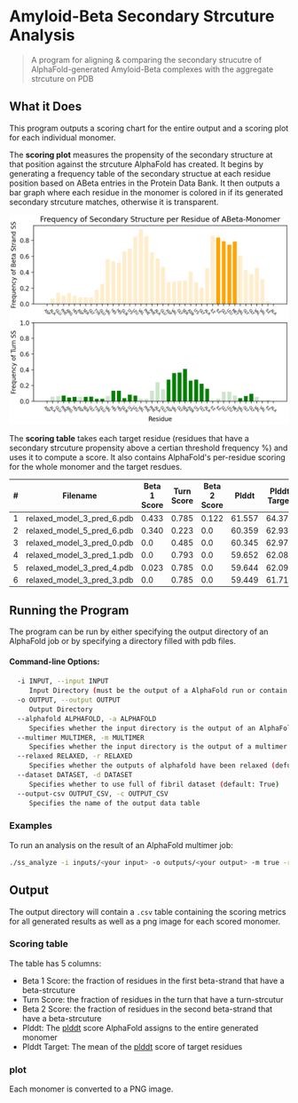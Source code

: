 # Amyloid-Beta Secondary Strcuture Analysis
> A program for aligning & comparing the secondary strucutre of AlphaFold-generated Amyloid-Beta complexes with the aggregate strcuture on PDB

## What it Does
This program outputs a scoring chart for the entire output and a scoring plot for each individual monomer.

The **scoring plot** measures the propensity of the secondary structure at that position against the strcuture AlphaFold has created. It begins by generating a frequency table of the secondary structue at each residue position based on ABeta entries in the Protein Data Bank. It then outputs a bar graph where each residue in the monomer is colored in if its generated secondary strcuture matches, otherwise it is transparent.

![figure](images/relaxed_model_1_multimer_v3_pred_0-chain-0.png)

The **scoring table** takes each target residue (residues that have a secondary strcuture propensity above a certian threshold frequency %) and uses it to compute a score. It also contains AlphaFold's per-residue scoring for the whole monomer and the target resdues.

\# |  Filename                    |  Beta 1 Score  |  Turn Score  |  Beta 2 Score  |  Plddt   |  Plddt Target
----|------------------------------|----------------|--------------|----------------|----------|--------------
1   |  relaxed_model_3_pred_6.pdb  |  0.433         |  0.785       |  0.122         |  61.557  |  64.378
2   |  relaxed_model_5_pred_6.pdb  |  0.340         |  0.223       |  0.0           |  60.359  |  62.939
3   |  relaxed_model_3_pred_0.pdb  |  0.0           |  0.485       |  0.0           |  60.345  |  62.979
4   |  relaxed_model_3_pred_1.pdb  |  0.0           |  0.793       |  0.0           |  59.652  |  62.082
5   |  relaxed_model_3_pred_4.pdb  |  0.023         |  0.785       |  0.0           |  59.644  |  62.092
6   |  relaxed_model_3_pred_3.pdb  |  0.0           |  0.785       |  0.0           |  59.449  |  61.714

## Running the Program
The program can be run by either specifying the output directory of an AlphaFold job or by specifying a directory filled with pdb files.

#### Command-line Options:
```bash
  -i INPUT, --input INPUT
     Input Directory (must be the output of a AlphaFold run or contain PDB files)
  -o OUTPUT, --output OUTPUT
     Output Directory
  --alphafold ALPHAFOLD, -a ALPHAFOLD
     Specifies whether the input directory is the output of an AlphaFold run, which affects if the .pkl metadata is loaded in by the program (default: True)
  --multimer MULTIMER, -m MULTIMER
     Specifies whether the input directory is the output of a multimer run (default: True)
  --relaxed RELAXED, -r RELAXED
     Specifies whether the outputs of alphafold have been relaxed (defualt: True)
  --dataset DATASET, -d DATASET
     Specifies whether to use full of fibril dataset (default: True)
  --output-csv OUTPUT_CSV, -c OUTPUT_CSV
     Specifies the name of the output data table
```

### Examples
To run an analysis on the result of an AlphaFold multimer job:
```bash
./ss_analyze -i inputs/<your input> -o outputs/<your output> -m true -r true
```

## Output
The output directory will contain a ```.csv``` table containing the scoring metrics for all generated results as well as a png image for each scored monomer.

### Scoring table
The table has 5 columns:
- Beta 1 Score: the fraction of residues in the first beta-strand that have a beta-strcuture
- Turn Score: the fraction of residues in the turn that have a turn-strcutur
- Beta 2 Score: the fraction of residues in the second beta-strand that have a beta-strcuture
- Plddt: The [plddt](https://www.ncbi.nlm.nih.gov/pmc/articles/PMC8783046/) score AlphaFold assigns to the entire generated monomer
- Plddt Target: The mean of the [plddt](https://www.ncbi.nlm.nih.gov/pmc/articles/PMC8783046/) score of target residues

### plot
Each monomer is converted to a PNG image.
